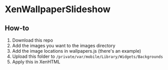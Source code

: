 # XenWallpaperSlideshow 

## How-to

1. Download this repo
2. Add the images you want to the images directory
3. Add the image locations in wallpapers.js (there's an example)
4. Upload this folder to `/private/var/mobile/Library/Widgets/Backgrounds`
5. Apply this in XenHTML